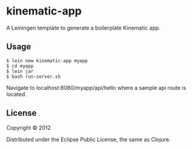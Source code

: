 # kinematic-app

A Leiningen template to generate a boilerplate Kinematic app.

## Usage

    $ lein new kinematic-app myapp
    $ cd myapp
    $ lein jar
    $ bash run-server.sh

Navigate to localhost:8080/myapp/api/hello where a sample api route is located.

## License

Copyright © 2012

Distributed under the Eclipse Public License, the same as Clojure.
